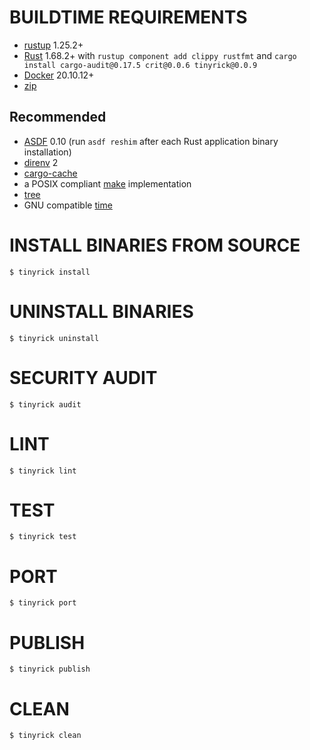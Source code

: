 # BUILDTIME REQUIREMENTS

* [rustup](https://rustup.rs/) 1.25.2+
* [Rust](https://www.rust-lang.org/en-US/) 1.68.2+ with `rustup component add clippy rustfmt` and `cargo install cargo-audit@0.17.5 crit@0.0.6 tinyrick@0.0.9`
* [Docker](https://www.docker.com/) 20.10.12+
* [zip](https://en.wikipedia.org/wiki/ZIP_(file_format))

## Recommended

* [ASDF](https://asdf-vm.com/) 0.10 (run `asdf reshim` after each Rust application binary installation)
* [direnv](https://direnv.net/) 2
* [cargo-cache](https://crates.io/crates/cargo-cache)
* a POSIX compliant [make](https://pubs.opengroup.org/onlinepubs/9699919799/utilities/make.html) implementation
* [tree](https://en.wikipedia.org/wiki/Tree_(command))
* GNU compatible [time](https://www.gnu.org/software/time/)

# INSTALL BINARIES FROM SOURCE

```console
$ tinyrick install
```

# UNINSTALL BINARIES

```console
$ tinyrick uninstall
```

# SECURITY AUDIT

```console
$ tinyrick audit
```

# LINT

```console
$ tinyrick lint
```

# TEST

```console
$ tinyrick test
```

# PORT

```console
$ tinyrick port
```

# PUBLISH

```console
$ tinyrick publish
```

# CLEAN

```console
$ tinyrick clean
```
